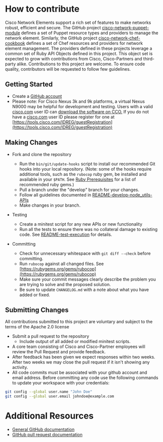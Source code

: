 # How to contribute
Cisco Network Elements support a rich set of features to make networks robust, efficient and secure. The GitHub project [cisco-network-puppet-module](https://github.com/cisco/cisco-network-puppet-module) defines a set of Puppet resource types and providers to manage the network element. Similarly, the GitHub project [cisco-network-chef-cookbook](https://github.com/cisco/cisco-network-chef-cookbook) defines a set of Chef resources and providers for network element management. The providers defined in these projects leverage a common set of Ruby API Objects defined in this project. This object set is expected to grow with contributions from Cisco, Cisco-Partners and third-party alike. Contributions to this project are welcome. To ensure code quality, contributors will be requested to follow few guidelines.

## Getting Started

* Create a [GitHub account](https://github.com/signup/free)
* Please note: For Cisco Nexus 3k and 9k platforms, a virtual Nexus N9000 may be helpful for development and testing. Users with a valid [cisco.com](http://cisco.com) user ID can [download the software on CCO.](https://software.cisco.com/download/release.html?mdfid=286312239&softwareid=282088129&release=7.0(3)I5(2)&relind=AVAILABLE&rellifecycle=&reltype=latest) If you do not have a [cisco.com](http://cisco.com) user ID please register for one at [https://tools.cisco.com/IDREG/guestRegistration](https://tools.cisco.com/IDREG/guestRegistration)

## Making Changes

* Fork and clone the repository
  * Run the `bin/git/update-hooks` script to install our recommended Git hooks into your local repository.  (Note: some of the hooks require additional tools, such as the `rubocop` ruby gem, be installed and available in your `$PATH`.  See [Ruby Prerequisites](docs/README-develop-node-utils-APIs.md#prereq_ruby) for a list of recommended ruby gems.)
  * Pull a branch under the "develop" branch for your changes.
  * Follow all guidelines documented in [README-develop-node_utils-APIs](docs/README-develop-node-utils-APIs.md)
  * Make changes in your branch.
* Testing
  * Create a minitest script for any new APIs or new functionality
  * Run all the tests to ensure there was no collateral damage to existing code. See [README-test-execution](docs/README-test-execution.md) for details.

* Committing
  * Check for unnecessary whitespace with `git diff --check` before committing.
  * Run `rubocop` against all changed files. See [https://rubygems.org/gems/rubocop](https://rubygems.org/gems/rubocop)
  * Make sure your commit messages clearly describe the problem you are trying to solve and the proposed solution.
  * Be sure to update `CHANGELOG.md` with a note about what you have added or fixed.

## Submitting Changes

 All contributions submitted to this project are voluntary and subject to the terms of the Apache 2.0 license
* Submit a pull request to the repository
  * Include output of all added or modified minitest scripts.
* A core team consisting of Cisco and Cisco-Partner employees will review the Pull Request and provide feedback.
* After feedback has been given we expect responses within two weeks. After two weeks we may close the pull request if it isn't showing any activity.
* All code commits must be associated with your github account and email address. Before committing any code use the following commands to update your workspace with your credentials:

```bash
git config --global user.name "John Doe"
git config --global user.email johndoe@example.com
```

# Additional Resources

* [General GitHub documentation](http://help.github.com/)
* [GitHub pull request documentation](https://help.github.com/articles/about-pull-requests/)
